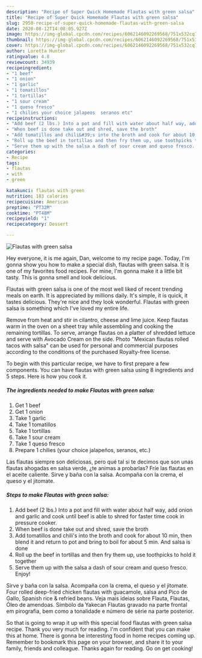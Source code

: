 ```yaml
---
description: "Recipe of Super Quick Homemade Flautas with green salsa"
title: "Recipe of Super Quick Homemade Flautas with green salsa"
slug: 2950-recipe-of-super-quick-homemade-flautas-with-green-salsa
date: 2020-08-12T14:08:05.927Z
image: https://img-global.cpcdn.com/recipes/6062146092269568/751x532cq70/flautas-with-green-salsa-recipe-main-photo.jpg
thumbnail: https://img-global.cpcdn.com/recipes/6062146092269568/751x532cq70/flautas-with-green-salsa-recipe-main-photo.jpg
cover: https://img-global.cpcdn.com/recipes/6062146092269568/751x532cq70/flautas-with-green-salsa-recipe-main-photo.jpg
author: Loretta Hunter
ratingvalue: 4.8
reviewcount: 34939
recipeingredient:
- "1 beef"
- "1 onion"
- "1 garlic"
- "1 tomatillos"
- "1 tortillas"
- "1 sour cream"
- "1 queso fresco"
- "1 chilies your choice jalapeos  seranos etc"
recipeinstructions:
- "Add beef (2 lbs.) Into a pot and fill with water about half way, add onion and garlic and cook until beef is able to shred for faster time cook in pressure cooker."
- "When beef is done take out and shred, save the broth"
- "Add tomatillos and chili&#39;s into the broth and cook for about 10 min, then blend it and return to pot and bring to boil for about 5 min. And salsa is done"
- "Roll up the beef in tortillas and then fry them up, use toothpicks to hold it together"
- "Serve them up with the salsa a dash of sour cream and queso fresco.  Enjoy!"
categories:
- Recipe
tags:
- flautas
- with
- green

katakunci: flautas with green 
nutrition: 183 calories
recipecuisine: American
preptime: "PT32M"
cooktime: "PT48M"
recipeyield: "1"
recipecategory: Dessert

---
```



![Flautas with green salsa](https://img-global.cpcdn.com/recipes/6062146092269568/751x532cq70/flautas-with-green-salsa-recipe-main-photo.jpg)

Hey everyone, it is me again, Dan, welcome to my recipe page. Today, I'm gonna show you how to make a special dish, flautas with green salsa. It is one of my favorites food recipes. For mine, I'm gonna make it a little bit tasty. This is gonna smell and look delicious.

Flautas with green salsa is one of the most well liked of recent trending meals on earth. It is appreciated by millions daily. It's simple, it is quick, it tastes delicious. They're nice and they look wonderful. Flautas with green salsa is something which I've loved my entire life.

Remove from heat and stir in cilantro, cheese and lime juice. Keep flautas warm in the oven on a sheet tray while assembling and cooking the remaining tortillas. To serve, arrange flautas on a platter of shredded lettuce and serve with Avocado Cream on the side. Photo &#34;Mexican flautas rolled tacos with salsa&#34; can be used for personal and commercial purposes according to the conditions of the purchased Royalty-free license.


To begin with this particular recipe, we have to first prepare a few components. You can have flautas with green salsa using 8 ingredients and 5 steps. Here is how you cook it.

<!--inarticleads1-->

##### The ingredients needed to make Flautas with green salsa:

1. Get 1 beef
1. Get 1 onion
1. Take 1 garlic
1. Take 1 tomatillos
1. Take 1 tortillas
1. Take 1 sour cream
1. Take 1 queso fresco
1. Prepare 1 chilies (your choice jalapeños,  seranos, etc.)


Las flautas siempre son deliciosas, pero qué tal si te decimos que son unas flautas ahogadas en salsa verde, ¿te animas a probarlas? Fríe las flautas en el aceite caliente. Sirve y baña con la salsa. Acompaña con la crema, el queso y el jitomate. 

<!--inarticleads2-->

##### Steps to make Flautas with green salsa:

1. Add beef (2 lbs.) Into a pot and fill with water about half way, add onion and garlic and cook until beef is able to shred for faster time cook in pressure cooker.
1. When beef is done take out and shred, save the broth
1. Add tomatillos and chili&#39;s into the broth and cook for about 10 min, then blend it and return to pot and bring to boil for about 5 min. And salsa is done
1. Roll up the beef in tortillas and then fry them up, use toothpicks to hold it together
1. Serve them up with the salsa a dash of sour cream and queso fresco.  Enjoy!


Sirve y baña con la salsa. Acompaña con la crema, el queso y el jitomate. Four rolled deep-fried chicken flautas with guacamole, salsa and Pico de Gallo, Spanish rice &amp; refried beans. Veja mais ideias sobre Flauta, Flautas, Óleo de amendoas. Símbolo da Yakecan Flautas gravado na parte frontal em pirografia, bem como a tonalidade e número de série na parte posterior. 

So that is going to wrap it up with this special food flautas with green salsa recipe. Thank you very much for reading. I'm confident that you can make this at home. There is gonna be interesting food in home recipes coming up. Remember to bookmark this page on your browser, and share it to your family, friends and colleague. Thanks again for reading. Go on get cooking!
